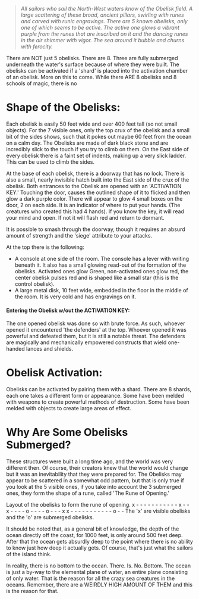 >*All sailors who sail the North-West waters know of the Obelisk field. A large scattering of these broad, ancient pillars, swirling with runes and carved with runic engravings. There are 5 known obelisks, only one of which seems to be active. The active one glows a vibrant purple from the runes that are inscribed on it and the dancing runes in the air shimmer with vigor. The sea around it bubble and churns with ferocity.*

There are NOT just 5 obelisks. There are 8. Three are fully submerged underneath the water's surface because of where they were built. The obelisks can be activated if a 'shard' is placed into the activation chamber of an obelisk. More on this to come. While there ARE 8 obelisks and 8 schools of magic, there is no 

# Shape of the Obelisks:
Each obelisk is easily 50 feet wide and over 400 feet tall (so not small objects). For the 7 visible ones, only the top crux of the obelisk and a small bit of the sides shows, such that it pokes out maybe 60 feet from the ocean on a calm day. The Obelisks are made of dark black stone and are incredibly slick to the touch if you try to climb on them. On the East side of every obelisk there is a faint set of indents, making up a very slick ladder. This can be used to climb the sides. 

At the base of each obelisk, there is a doorway that has no lock. There is also a small, nearly invisible hatch built into the East side of the crux of the obelisk. Both entrances to the Obelisk are opened with an 'ACTIVATION KEY.' Touching the door, causes the outlined shape of it to flicked and then glow a dark purple color. There will appear to glow 4 small boxes on the door, 2 on each side. It is an indicator of where to put your hands. (The creatures who created this had 4 hands). If you know the key, it will read your mind and open. If not it will flash red and return to dormant. 

It is possible to smash through the doorway, though it requires an absurd amount of strength and the 'siege' attribute to your attacks.


At the top there is the following:
- A console at one side of the room. The console has a lever with writing beneath it. It also has a small glowing read-out of the formation of the obelisks. Activated ones glow Green, non-activated ones glow red, the center obelisk pulses red and is shaped like a small star (this is the control obelisk).
- A large metal disk, 10 feet wide, embedded in the floor in the middle of the room. It is very cold and has engravings on it.

#### Entering the Obelisk w/out the ACTIVATION KEY:
The one opened obelisk was done so with brute force. As such, whoever opened it encountered 'the defenders' at the top. Whoever opened it was powerful and defeated them, but it is still a notable threat. The defenders are magically and mechanically empowered constructs that wield one-handed lances and shields. 

# Obelisk Activation:
Obelisks can be activated by pairing them with a shard. There are 8 shards, each one takes a different form or appearance. Some have been melded with weapons to create powerful methods of destruction. Some have been melded with objects to create large areas of effect. 

# Why Are Some Obelisks Submerged?
These structures were built a long time ago, and the world was very different then. Of course, their creators knew that the world would change but it was an inevitability that they were prepared for. The Obelisks may appear to be scattered in a somewhat odd pattern, but that is only true if you look at the 5 visible ones, if you take into account the 3 submerged ones, they form the shape of a rune, called 'The Rune of Opening.'

Layout of the obelisks to form the rune of opening. 
x - - - - - - - - - - - x - -
x - - - - o - - - - o - - - x
x - - - - - - - - - - - o - -
The 'x' are visible obelisks and the 'o' are submerged obelisks. 

It should be noted that, as a general bit of knowledge, the depth of the ocean directly off the coast, for 1000 feet, is only around 500 feet deep. After that the ocean gets absurdly deep to the point where there is no ability to know just how deep it actually gets. Of course, that's just what the sailors of the island think. 

In reality, there is no bottom to the ocean. There. Is. No. Bottom. The ocean is just a by-way to the elemental plane of water, an entire plane consisting of only water. That is the reason for all the crazy sea creatures in the oceans. Remember, there are a WEIRDLY HIGH AMOUNT OF THEM and this is the reason for that. 


